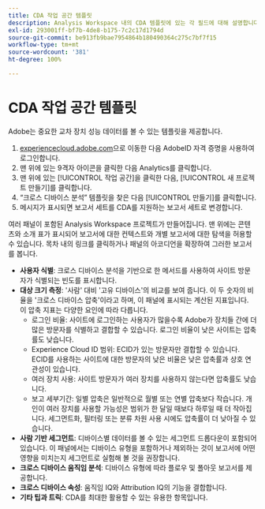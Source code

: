 ```yaml
---
title: CDA 작업 공간 템플릿
description: Analysis Workspace 내의 CDA 템플릿에 있는 각 필드에 대해 설명합니다.
exl-id: 293001ff-bf7b-4de8-b175-7c2c17d1794d
source-git-commit: be913fb9bae7954864b180490364c275c7bf7f15
workflow-type: tm+mt
source-wordcount: '381'
ht-degree: 100%

---
```


# CDA 작업 공간 템플릿

Adobe는 중요한 교차 장치 성능 데이터를 볼 수 있는 템플릿을 제공합니다.

1. [experiencecloud.adobe.com](https://experiencecloud.adobe.com)으로 이동한 다음 AdobeID 자격 증명을 사용하여 로그인합니다.
1. 맨 위에 있는 9격자 아이콘을 클릭한 다음 Analytics를 클릭합니다.
1. 맨 위에 있는 [!UICONTROL 작업 공간]을 클릭한 다음, [!UICONTROL 새 프로젝트 만들기]를 클릭합니다.
1. “크로스 디바이스 분석” 템플릿을 찾은 다음 [!UICONTROL 만들기]를 클릭합니다.
1. 메시지가 표시되면 보고서 세트를 CDA를 지원하는 보고서 세트로 변경합니다.

여러 패널이 포함된 Analysis Workspace 프로젝트가 만들어집니다. 맨 위에는 콘텐츠와 소개 표가 표시되어 보고서에 대한 컨텍스트와 개별 보고서에 대한 탐색을 허용할 수 있습니다. 목차 내의 링크를 클릭하거나 패널의 아코디언을 확장하여 그러한 보고서를 봅니다.

<!--The content below is mirrored in /help/analyze/analysis-workspace/build-workspace-project/starter-projects.md-->

* **사용자 식별**: 크로스 디바이스 분석을 기반으로 한 메서드를 사용하여 사이트 방문자가 식별되는 빈도를 표시합니다.
* **대상 크기 측정**: &#39;사람&#39; 대비 &#39;고유 디바이스&#39;의 비교를 보여 줍니다. 이 두 숫자의 비율을 &#39;크로스 디바이스 압축&#39;이라고 하며, 이 패널에 표시되는 계산된 지표입니다. 이 압축 지표는 다양한 요인에 따라 다릅니다.
   * 로그인 비율: 사이트에 로그인하는 사용자가 많을수록 Adobe가 장치들 간에 더 많은 방문자를 식별하고 결합할 수 있습니다. 로그인 비율이 낮은 사이트는 압축률도 낮습니다.
   * Experience Cloud ID 범위: ECID가 있는 방문자만 결합할 수 있습니다. ECID를 사용하는 사이트에 대한 방문자의 낮은 비율은 낮은 압축률과 상호 연관성이 있습니다.
   * 여러 장치 사용: 사이트 방문자가 여러 장치를 사용하지 않는다면 압축률도 낮습니다.
   * 보고 세부기간: 일별 압축은 일반적으로 월별 또는 연별 압축보다 작습니다. 개인이 여러 장치를 사용할 가능성은 범위가 한 달일 때보다 하루일 때 더 작아집니다. 세그먼트화, 필터링 또는 분류 차원 사용 시에도 압축률이 더 낮아질 수 있습니다.
* **사람 기반 세그먼트**: 디바이스별 데이터를 볼 수 있는 세그먼트 드롭다운이 포함되어 있습니다. 이 패널에서는 디바이스 유형을 포함하거나 제외하는 것이 보고서에 어떤 영향을 미치는지 세그먼트로 실험해 볼 것을 권장합니다.
* **크로스 디바이스 움직임 분석**: 디바이스 유형에 따라 플로우 및 폴아웃 보고서를 제공합니다.
* **크로스 디바이스 속성**: 움직임 IQ와 Attribution IQ의 기능을 결합합니다.
* **기타 팁과 트릭**: CDA를 최대한 활용할 수 있는 유용한 항목입니다.
